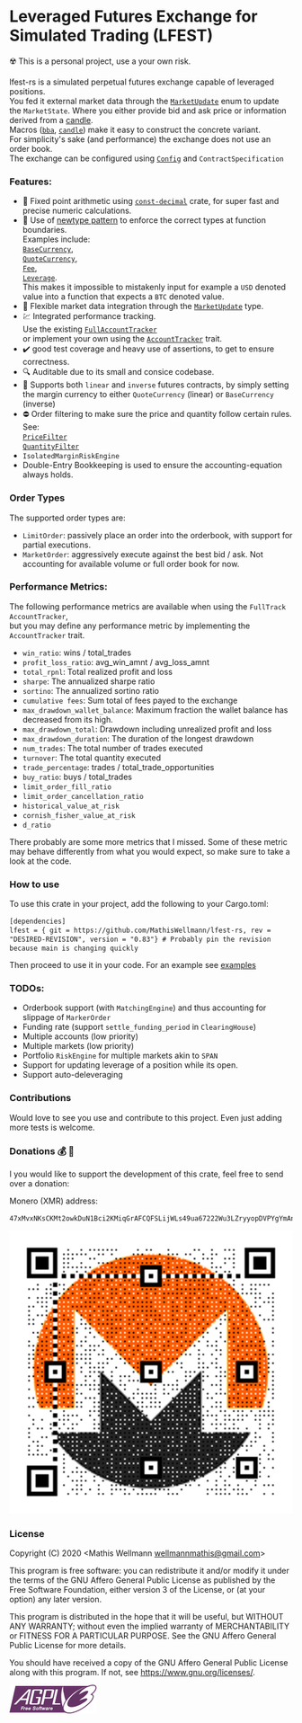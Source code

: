 # Leveraged Futures Exchange for Simulated Trading (LFEST)
:radioactive: This is a personal project, use a your own risk.   

lfest-rs is a simulated perpetual futures exchange capable of leveraged positions.    
You fed it external market data through the [`MarketUpdate`](https://docs.rs/lfest/latest/lfest/prelude/enum.MarketUpdate.html) enum to update the `MarketState`.
Where you either provide bid and ask price or information derived from a [candle](https://github.com/MathisWellmann/trade_aggregation-rs).   
Macros ([`bba`](https://docs.rs/lfest/latest/lfest/macro.bba.html), [`candle`](https://docs.rs/lfest/latest/lfest/macro.candle.html)) make it easy to construct the concrete variant.   
For simplicity's sake (and performance) the exchange does not use an order book.   
The exchange can be configured using [`Config`](https://docs.rs/lfest/0.31.0/lfest/prelude/struct.Config.html) and `ContractSpecification`

### Features:
- :currency_exchange: Fixed point arithmetic using [`const-decimal`](https://github.com/OliverNChalk/const-decimal) crate, for super fast and precise numeric calculations.
- :brain: Use of [newtype pattern](https://doc.rust-lang.org/book/ch19-04-advanced-types.html) to enforce the correct types at function boundaries.   
Examples include:   
[`BaseCurrency`](https://docs.rs/lfest/latest/lfest/prelude/struct.BaseCurrency.html),   
[`QuoteCurrency`](https://docs.rs/lfest/latest/lfest/prelude/struct.QuoteCurrency.html),   
[`Fee`](https://docs.rs/lfest/latest/lfest/prelude/struct.Fee.html),    
[`Leverage`](https://docs.rs/lfest/latest/lfest/prelude/struct.Leverage.html).      
This makes it impossible to mistakenly input for example a `USD` denoted value into a function that expects a `BTC` denoted value.    
- :satellite: Flexible market data integration through the [`MarketUpdate`](https://docs.rs/lfest/latest/lfest/prelude/enum.MarketUpdate.html) type.
- :chart: Integrated performance tracking.    
Use the existing [`FullAccountTracker`](https://docs.rs/lfest/latest/lfest/account_tracker/struct.FullAccountTracker.html)  
or implement your own using the [`AccountTracker`](https://docs.rs/lfest/latest/lfest/account_tracker/trait.AccountTracker.html) trait.
- :heavy_check_mark: good test coverage and heavy use of assertions, to get to ensure correctness.
- :mag: Auditable due to its small and consice codebase.
- :page_with_curl: Supports both `linear` and `inverse` futures contracts, 
by simply setting the margin currency to either `QuoteCurrency` (linear) or `BaseCurrency` (inverse)
- :no_entry: Order filtering to make sure the price and quantity follow certain rules. See:    
[`PriceFilter`](https://docs.rs/lfest/latest/lfest/prelude/struct.PriceFilter.html)     
[`QuantityFilter`](https://docs.rs/lfest/latest/lfest/prelude/struct.QuantityFilter.html)    
- `IsolatedMarginRiskEngine`
- Double-Entry Bookkeeping is used to ensure the accounting-equation always holds.

### Order Types
The supported order types are:
- `LimitOrder`: passively place an order into the orderbook, with support for partial executions.
- `MarketOrder`: aggressively execute against the best bid / ask. Not accounting for available volume or full order book for now.

### Performance Metrics:
The following performance metrics are available when using the `FullTrack` `AccountTracker`,   
but you may define any performance metric by implementing the `AccountTracker` trait.
- `win_ratio`: wins / total_trades
- `profit_loss_ratio`: avg_win_amnt / avg_loss_amnt
- `total_rpnl`: Total realized profit and loss
- `sharpe`: The annualized sharpe ratio
- `sortino`: The annualized sortino ratio
- `cumulative fees`: Sum total of fees payed to the exchange
- `max_drawdown_wallet_balance`: Maximum fraction the wallet balance has decreased from its high.
- `max_drawdown_total`: Drawdown including unrealized profit and loss
- `max_drawdown_duration`: The duration of the longest drawdown
- `num_trades`: The total number of trades executed
- `turnover`: The total quantity executed 
- `trade_percentage`: trades / total_trade_opportunities
- `buy_ratio`: buys / total_trades
- `limit_order_fill_ratio`
- `limit_order_cancellation_ratio`
- `historical_value_at_risk`
- `cornish_fisher_value_at_risk`
- `d_ratio`

There probably are some more metrics that I missed.
Some of these metric may behave differently from what you would expect, so make sure to take a look at the code.

### How to use
To use this crate in your project, add the following to your Cargo.toml:
```ignore
[dependencies]
lfest = { git = https://github.com/MathisWellmann/lfest-rs, rev = "DESIRED-REVISION", version = "0.83"} # Probably pin the revision because main is changing quickly
```

Then proceed to use it in your code.
For an example see [examples](examples/basic.rs)

### TODOs:
- Orderbook support (with `MatchingEngine`) and thus accounting for slippage of `MarkerOrder`
- Funding rate (support `settle_funding_period` in `ClearingHouse`)
- Multiple accounts (low priority)
- Multiple markets (low priority)
- Portfolio `RiskEngine` for multiple markets akin to `SPAN`
- Support for updating leverage of a position while its open.
- Support auto-deleveraging

### Contributions
Would love to see you use and contribute to this project. Even just adding more tests is welcome.

### Donations :moneybag: :money_with_wings:
I you would like to support the development of this crate, feel free to send over a donation:

Monero (XMR) address:
```plain
47xMvxNKsCKMt2owkDuN1Bci2KMiqGrAFCQFSLijWLs49ua67222Wu3LZryyopDVPYgYmAnYkSZSz9ZW2buaDwdyKTWGwwb
```

![monero](img/monero_donations_qrcode.png)

### License
Copyright (C) 2020  <Mathis Wellmann wellmannmathis@gmail.com>

This program is free software: you can redistribute it and/or modify
it under the terms of the GNU Affero General Public License as published by
the Free Software Foundation, either version 3 of the License, or
(at your option) any later version.

This program is distributed in the hope that it will be useful,
but WITHOUT ANY WARRANTY; without even the implied warranty of
MERCHANTABILITY or FITNESS FOR A PARTICULAR PURPOSE.  See the
GNU Affero General Public License for more details.

You should have received a copy of the GNU Affero General Public License
along with this program.  If not, see <https://www.gnu.org/licenses/>.

![GNU AGPLv3](img/agplv3.png)
